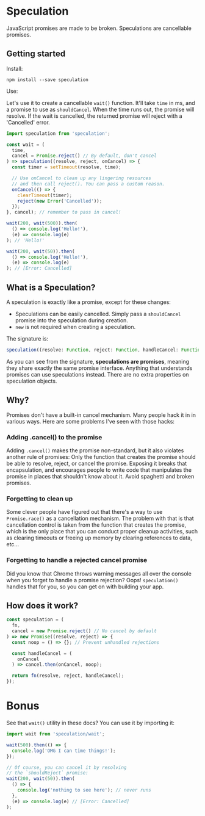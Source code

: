 # Speculation

JavaScript promises are made to be broken. Speculations are cancellable promises.

## Getting started

Install:

```
npm install --save speculation
```

Use:

Let's use it to create a cancellable `wait()` function. It'll take `time` in ms, and a promise to use as `shouldCancel`. When the time runs out, the promise will resolve. If the wait is cancelled, the returned promise will reject with a 'Cancelled' error.

```js
import speculation from 'speculation';

const wait = (
  time,
  cancel = Promise.reject() // By default, don't cancel
) => speculation((resolve, reject, onCancel) => {
  const timer = setTimeout(resolve, time);

  // Use onCancel to clean up any lingering resources
  // and then call reject(). You can pass a custom reason.
  onCancel(() => {
    clearTimeout(timer);
    reject(new Error('Cancelled'));
  });
}, cancel); // remember to pass in cancel!

wait(200, wait(500)).then(
  () => console.log('Hello!'),
  (e) => console.log(e)
); // 'Hello!'

wait(200, wait(50)).then(
  () => console.log('Hello!'),
  (e) => console.log(e)
); // [Error: Cancelled]
```

## What is a Speculation?

A speculation is exactly like a promise, except for these changes:

* Speculations can be easily cancelled. Simply pass a `shouldCancel` promise into the speculation during creation.
* `new` is not required when creating a speculation.

The signature is:

```js
speculation((resolve: Function, reject: Function, handleCancel: Function) => Void, shouldCancel: Promise) => Promise
```

As you can see from the signature, **speculations are promises**, meaning they share exactly the same promise interface. Anything that understands promises can use speculations instead. There are no extra properties on speculation objects.


## Why?

Promises don't have a built-in cancel mechanism. Many people hack it in in various ways. Here are some problems I've seen with those hacks:

### Adding .cancel() to the promise

Adding `.cancel()` makes the promise non-standard, but it also violates another rule of promises: Only the function that creates the promise should be able to resolve, reject, or cancel the promise. Exposing it breaks that encapsulation, and encourages people to write code that manipulates the promise in places that shouldn't know about it. Avoid spaghetti and broken promises.

### Forgetting to clean up

Some clever people have figured out that there's a way to use `Promise.race()` as a cancellation mechanism. The problem with that is that cancellation control is taken from the function that creates the promise, which is the only place that you can conduct proper cleanup activities, such as clearing timeouts or freeing up memory by clearing references to data, etc...

### Forgetting to handle a rejected cancel promise

Did you know that Chrome throws warning messages all over the console when you forget to handle a promise rejection? Oops! `speculation()` handles that for you, so you can get on with building your app.

## How does it work?

```js
const speculation = (
  fn,
  cancel = new Promise.reject() // No cancel by default
) => new Promise((resolve, reject) => {
  const noop = () => {}; // Prevent unhandled rejections

  const handleCancel = (
    onCancel
  ) => cancel.then(onCancel, noop);

  return fn(resolve, reject, handleCancel);
});
```

# Bonus

See that `wait()` utility in these docs? You can use it by importing it:

```js
import wait from 'speculation/wait';

wait(500).then(() => {
  console.log('OMG I can time things!');
});

// Of course, you can cancel it by resolving
// the `shouldReject` promise:
wait(200, wait(50)).then(
  () => {
    console.log('nothing to see here'); // never runs
  },
  (e) => console.log(e) // [Error: Cancelled]
);
```

